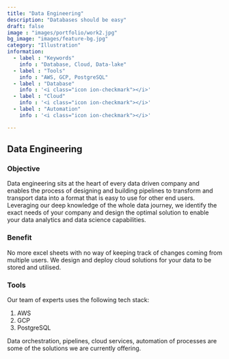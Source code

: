 ```yaml
---
title: "Data Engineering"
description: "Databases should be easy"
draft: false
image : "images/portfolio/work2.jpg"
bg_image: "images/feature-bg.jpg"
category: "Illustration"
information:
  - label : "Keywords"
    info : "Database, Cloud, Data-lake"
  - label : "Tools"
    info : "AWS, GCP, PostgreSQL"
  - label : "Database"
    info : '<i class="icon ion-checkmark"></i>'
  - label : "Cloud"
    info : '<i class="icon ion-checkmark"></i>'
  - label : "Automation"
    info : '<i class="icon ion-checkmark"></i>'

---
```


## Data Engineering

<h3> Objective </h3>

Data engineering sits at the heart of every data driven company and enables the process of designing and building pipelines to transform and transport data into a format that is easy to use for other end users. Leveraging our deep knowledge of the whole data journey, we identify the exact needs of your company and design the optimal solution to enable your data analytics and data science capabilities.

<h3> Benefit </h3>

No more excel sheets with no way of keeping track of changes coming from multiple users. We design and deploy cloud solutions for your data to be stored and utilised. 

<h3> Tools </h3>

Our team of experts uses the following tech stack: 

<ol>
  <li>AWS</li>
  <li>GCP</li>
  <li>PostgreSQL</li>
</ol>

Data orchestration, pipelines, cloud services, automation of processes are some of the solutions we are currently offering.
